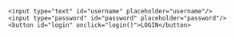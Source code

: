 <html>
<head>
    <link rel="stylesheet" type="text/css" href="style.css">
        <script type="text/javascript" src="https://ajax.googleapis.com/ajax/libs/jquery/3.2.1/jquery.min.js"></script>
    <script type="text/javascript" src="index.js"></script>
</head>
<body>

<div class="login-page">
  <div class="form">
    
      <input type="text" id="username" placeholder="username"/>
      <input type="password" id="password" placeholder="password"/>
      <button id="login" onclick="login()">LOGIN</button>
    
  </div> 
</div>


</body>
</html>
